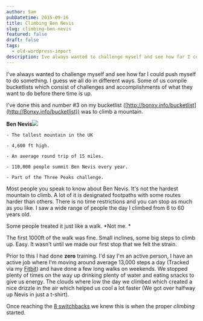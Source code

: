 ```yaml
---
author: Sam
pubDatetime: 2015-09-16
title: Climbing Ben Nevis
slug: climbing-ben-nevis
featured: false
draft: false
tags:
  - old-wordpress-import
description: Ive always wanted to challenge myself and see how far I could push myself to do something I guess we all do in different ways Some of us compile bucketlists whi...
---
```


I've always wanted to challenge myself and see how far I could push myself to do something. I guess we all do in different ways. Some of us compile bucketlists which consist of challenges and accomplishments of what they want to do before there time is up.

I've done this and number #3 on my bucketlist ([http://bonxy.info/bucketlist](http://Bonxy.info/bucketlist)) was to climb a mountain.

**Ben Nevis**![](http://www.african-initiatives.org.uk/assets/Ben-Nevis-Challenge.jpg)

	- The tallest mountain in the UK

	- 4,600 ft high.

	- An average round trip of 15 miles.

	- 110,000 people summit Ben Nevis every year.

	- Part of the Three Peaks challenge.

Most people you speak to know about Ben Nevis. It's not the hardest mountain to climb. A lot of it is designated footpaths with some routes harder than others. There is no time restrictions and you can stop as much as you like. I saw a wide range of people the day I climbed from 6 to 60 years old.

Some people treated it just like a walk. *Not me. *

The first 1000ft of the walk was fine. Small inclines, some big steps to climb up. Easy. It wasn't until we made our first stop that we felt the strain.

Prior to this I had done **zero** training. I'd say I'm an active person, I have an active job where I'm moving around average 13,000 steps a day (Tracked via my [Fitbit](http://fitbit.ly/sam)) and have done a few long walks on weekends. We stopped plenty of times on the way up drinking plenty of water and eating snacks to give us energy. The clouds where low the day we climbed which created a nice drizzle in the air which helped us cool a lot faster (We got over halfway up Nevis in just a t-shirt).

Once reaching the [8 switchbacks](http://www.cromwell-intl.com/travel/uk/ben-nevis/) we knew this is when the proper *climbing* started.